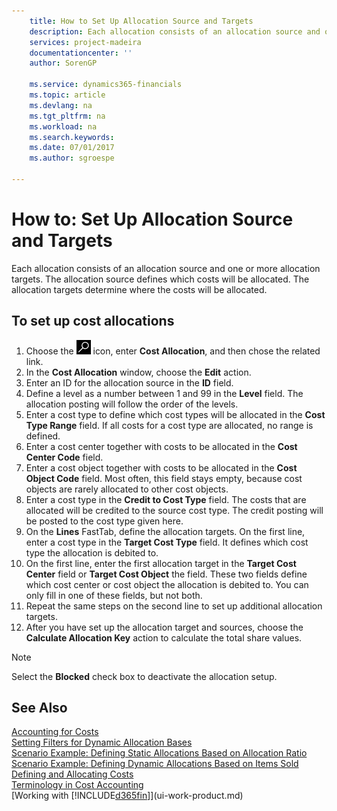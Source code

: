 ```yaml
---
    title: How to Set Up Allocation Source and Targets 
    description: Each allocation consists of an allocation source and one or more allocation targets. The allocation source defines which costs will be allocated. The allocation targets determine where the costs will be allocated.
    services: project-madeira
    documentationcenter: ''
    author: SorenGP

    ms.service: dynamics365-financials
    ms.topic: article
    ms.devlang: na
    ms.tgt_pltfrm: na
    ms.workload: na
    ms.search.keywords:
    ms.date: 07/01/2017
    ms.author: sgroespe

---
```

# How to: Set Up Allocation Source and Targets
Each allocation consists of an allocation source and one or more allocation targets. The allocation source defines which costs will be allocated. The allocation targets determine where the costs will be allocated.  

## To set up cost allocations  
1.  Choose the ![Search for Page or Report](media/ui-search/search_small.png "Search for Page or Report icon") icon, enter **Cost Allocation**, and then chose the related link.  
2.  In the **Cost Allocation** window, choose the **Edit** action.  
3.  Enter an ID for the allocation source in the **ID** field.  
4.  Define a level as a number between 1 and 99 in the **Level** field. The allocation posting will follow the order of the levels.  
5.  Enter a cost type to define which cost types will be allocated in the **Cost Type Range** field. If all costs for a cost type are allocated, no range is defined.  
6.  Enter a cost center together with costs to be allocated in the **Cost Center Code** field.  
7.  Enter a cost object together with costs to be allocated in the **Cost Object Code** field. Most often, this field stays empty, because cost objects are rarely allocated to other cost objects.  
8.  Enter a cost type in the **Credit to Cost Type** field. The costs that are allocated will be credited to the source cost type. The credit posting will be posted to the cost type given here.  
9. On the **Lines** FastTab, define the allocation targets. On the first line, enter a cost type in the **Target Cost Type** field. It defines which cost type the allocation is debited to.  
10. On the first line, enter the first allocation target in the **Target Cost Center** field or **Target Cost Object** the field. These two fields define which cost center or cost object the allocation is debited to. You can only fill in one of these fields, but not both.  
11. Repeat the same steps on the second line to set up additional allocation targets.  
12. After you have set up the allocation target and sources, choose the **Calculate Allocation Key** action to calculate the total share values.  

> [!NOTE]  
>  Select the **Blocked** check box to deactivate the allocation setup.  

## See Also  
[Accounting for Costs](finance-manage-cost-accounting.md)  
 [Setting Filters for Dynamic Allocation Bases](finance-setting-filters-for-dynamic-allocation-bases.md)   
 [Scenario Example: Defining Static Allocations Based on Allocation Ratio](finance-scenario-example-defining-static-allocations-based-on-allocation-ratio.md)   
 [Scenario Example: Defining Dynamic Allocations Based on Items Sold](finance-scenario-example-defining-dynamic-allocations-based-on-items-sold.md)   
 [Defining and Allocating Costs](finance-define-and-allocate-costs.md)   
 [Terminology in Cost Accounting](finance-terminology-in-cost-accounting.md)  
 [Working with [!INCLUDE[d365fin](includes/d365fin_md.md)]](ui-work-product.md)
